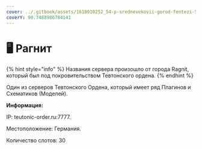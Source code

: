 ```yaml
---
cover: ../.gitbook/assets/1618010252_54-p-srednevekovii-gorod-fentezi-58.jpg
coverY: 90.7488986784141
---
```


# 🖥 Рагнит

{% hint style="info" %}
Названия сервера произошло от города Ragnit, который был под покровительством Тевтонского ордена.
{% endhint %}

Один из серверов Тевтонского Ордена, который имеет ряд Плагинов и Схематиков (Моделей).

**Информация:**

IP: teutonic-order.ru:7777.

Местоположение: Германия.

Количество слотов: 30

